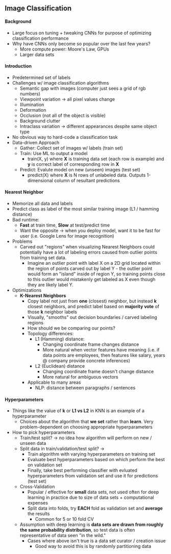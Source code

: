 ## Image Classification

#### Background
* Large focus on tuning + tweaking CNNs for purpose of optimizing
    classification performance
* Why have CNNs only become so popular over the last few years?
    * More compute power: Moore's Law, GPUs
    * Larger data sets

#### Introduction
* Predetermined set of labels
* Challenges w/ image classification algorithms
    * Semantic gap with images (computer just sees a grid of rgb numbers)
    * Viewpoint variation -> all pixel values change
    * Illumination
    * Deformation
    * Occlusion (not all of the object is visible)
    * Background clutter
    * Intraclass variation -> different appearances despite same object type
* No obvious way to hard-code a classification task
* Data-driven Approach
    * Gather: Collect set of images w/ labels (train set)
    * Train: Use ML to output a model
        * train(X, y) where **X** is training data set (each row is example) and **y**
            is correct label of corresponding row in **X**
    * Predict: Evalute model on new (unseen) images (test set)
        * predict(X) where **X** is N rows of unlabeled data. Outputs
            1-dimensional column of resultant predictions

#### Nearest Neighbor
* Memorize all data and labels
* Predict class as label of the most similar training image (L1 / hamming
    distance)
* Bad runtime:
    * **Fast** at train time, **Slow** at test/predict time
    * Want the opposite -> when you deploy model, want it to be fast for user
        (i.e. Google Lens for image recognition)
* Problems
    * Carved out "regions" when visualizing Nearest Neighbors could potentially
        have a lot of labeling errors caused from outlier points from training set data.
        * Imagine an outlier point with label X on a 2D grid located within the
            region of points carved out by label Y - the outlier point would
            form an "island" inside of region Y, so training points close to
            this outlier would mistakenly get labeled as X even though they are
            likely label Y.
* Optimizations
    * **K-Nearest Neighbors**
        * Copy label not just from **one** (closest) neighbor, but instead **k**
            closest neighbors, and predict label based on **majority vote** of
            those **k** neighbor labels
        * Visually, "smooths" out decision boundaries / carved labeling regions
        * How should we be comparing our points?
        * Topology differences:
            * L1 (Hamming) distance:
                * Changing coordinate frame changes distance
                * More natural when vector features have meaning (i.e. if data
                    points are employees, then features like salary, years @
                    company provide concrete inferences)
            * L2 (Euclidean) distance
                * Changing coordinate frame doesn't change distance
                * More natural for ambiguous vectors
        * Applicable to many areas
            * NLP: distance between paragraphs / sentences

#### Hyperparameters
* Things like the value of **k** or **L1 vs L2** in KNN is an example of a hyperparameter
    * Choices about the algorithm that **we set** rather than **learn**. Very
        problem-dependent on choosing appropriate hyperparameters
* How to pick hyperparameters
    * Train/test split? -> no idea how algorithm will perform on new / unseen data
    * Split data in train/validation/test split? ->
        * Train algorithm with varying hyperparameters on training set
        * Evaluate best hyperparameters based on which perform the best on validation set
        * Finally, take best performing classifier with evluated hyperparameters
            from validation set and use it for predictions (test set)
    * Cross-Validation
        * Popular / effective for **small** data sets, not used often for deep
            learning in practice due to size of data sets + computational
            expenses
        * Split data into folds, try **EACH** fold as validation set and **average**
            the results
            * Common for 5 or 10 fold CV
    * Assumption with deep learning is **data sets are drawn from roughly the
        same probability distribution**, so test data is often representative of
        data seen "in the wild."
        * Cases where above isn't true is a data set curator / creation issue
            * Good way to avoid this is by randomly partitioning data

